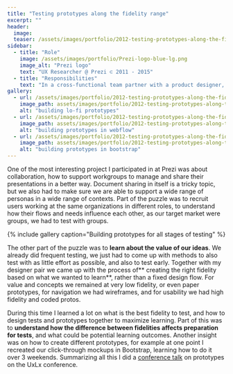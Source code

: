 ```yaml
---
title: "Testing prototypes along the fidelity range"
excerpt: ""
header:
  image:
  teaser: /assets/images/portfolio/2012-testing-prototypes-along-the-fidelity-range-2.png
sidebar:
  - title: "Role"
    image: /assets/images/portfolio/Prezi-logo-blue-lg.png
    image_alt: "Prezi logo"
    text: "UX Researcher @ Prezi ⊂ 2011 - 2015"
  - title: "Responsibilities"
    text: "In a cross-functional team partner with a product designer, a product manager and engineers and enable discovery and learning about users."
gallery:
  - url: /assets/images/portfolio/2012-testing-prototypes-along-the-fidelity-range-1.png
    image_path: assets/images/portfolio/2012-testing-prototypes-along-the-fidelity-range-1.png
    alt: "building lo-fi prototypes"
  - url: /assets/images/portfolio/2012-testing-prototypes-along-the-fidelity-range-2.png
    image_path: assets/images/portfolio/2012-testing-prototypes-along-the-fidelity-range-2.png
    alt: "building prototypes in webflow"
  - url: /assets/images/portfolio/2012-testing-prototypes-along-the-fidelity-range-3.png
    image_path: assets/images/portfolio/2012-testing-prototypes-along-the-fidelity-range-3.png
    alt: "building prototypes in bootstrap"
---
```


One of the most interesting project I participated in at Prezi was about collaboration, how to support workgroups to manage and share their presentations in a better way. Document sharing in itself is a tricky topic, but we also had to make sure we are able to support a wide range of personas in a wide range of contexts. Part of the puzzle was to recruit users working at the same organizations in different roles, to understand how their flows and needs influence each other, as our target market were groups, we had to test with groups.

{% include gallery caption="Building prototypes for all stages of testing" %}

The other part of the puzzle was to **learn about the value of our ideas**. We already did frequent testing, we just had to come up with methods to also test with as little effort as possible, and also to test early. Together with my designer pair we came up with the process of** creating the right fidelity based on what we wanted to learn**, rather than a fixed design flow. For value and concepts we remained at very low fidelity, or even paper prototypes, for navigation we had wireframes, and for usability we had high fidelity and coded protos.

During this time I learned a lot on what is the best fidelity to test, and how to design tests and prototypes together to maximize learning. Part of this was to **understand how the difference between fidelities affects preparation for tests**, and what could be potential learning outcomes. Another insight was on how to create different prototypes, for example at one point I recreated our click-through mockups in Bootstrap, learning how to do it over 3 weekends. Summarizing all this I did a [conference talk](https://prezi.com/qfftsdxtojf0/from-lo-fi-to-hi-fi/) on prototypes on the UxLx conference.
